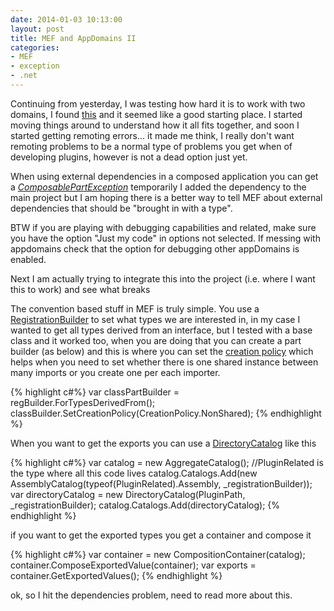 ```yaml
---
date: 2014-01-03 10:13:00
layout: post
title: MEF and AppDomains II
categories:
- MEF
- exception
- .net
---
```


Continuing from yesterday, I was testing how hard it is to work with two domains, I found [this][codepr] and it seemed like a good starting place. I started moving things around to understand how it all fits together, and soon I started getting remoting errors... it made me think, I really don't want remoting problems to be a normal type of problems you get when of developing plugins, however is not a dead option just yet.  

When using external dependencies in a composed application you can get a [*ComposablePartException*][ref-cpe] temporarily I added the dependency to the main project but I am hoping there is a better way to tell MEF about external dependencies that should be "brought in with a type".

BTW if you are playing with debugging capabilities and related, make sure you have the option "Just my code" in options not selected. If messing with appdomains check that the option for debugging other appDomains is enabled. 

Next I am actually trying to integrate this into the project (i.e. where I want this to work) and see what breaks

The convention based stuff in MEF is truly simple. You use a [RegistrationBuilder][regb] to set what types we are interested in, in my case I wanted to get all types derived from an interface, but I tested with a base class and it worked too, when you are doing that you can create a part builder (as below) and this is where you can set the [creation policy][cre-pol] which helps when you need to set whether there is one shared instance between many imports or you create one per each importer.

{% highlight c#%}
	var classPartBuilder = regBuilder.ForTypesDerivedFrom<MyClass>();
	classBuilder.SetCreationPolicy(CreationPolicy.NonShared);
{% endhighlight %}

When you want to get the exports you can use a [DirectoryCatalog][dir-cat] like this

{% highlight c#%}
	var catalog = new AggregateCatalog();
	//PluginRelated is the type where all this code lives
	catalog.Catalogs.Add(new AssemblyCatalog(typeof(PluginRelated).Assembly, _registrationBuilder));
	var directoryCatalog = new DirectoryCatalog(PluginPath, _registrationBuilder);
	catalog.Catalogs.Add(directoryCatalog);
{% endhighlight %}

if you want to get the exported types you get a container and compose it 

{% highlight c#%}
	var container = new CompositionContainer(catalog);
	container.ComposeExportedValue(container);
	var exports = container.GetExportedValues<Component>();
{% endhighlight %}

ok, so I hit the dependencies problem, need to read more about this. 


[codepr]:[http://www.codeproject.com/Articles/633140/MEF-and-AppDomain-Remove-Assemblies-On-The-Fly]
[ref-cpe]:[http://msdn.microsoft.com/en-us/library/system.componentmodel.composition.primitives.composablepartexception(v=vs.110).aspx]
[regb]:[http://msdn.microsoft.com/en-us/library/system.componentmodel.composition.registration.registrationbuilder%28v=vs.110%29.aspx]
[cre-pol]:[http://msdn.microsoft.com/en-us/library/system.componentmodel.composition.creationpolicy%28v=vs.110%29.aspx]
[dir-cat]:[]
